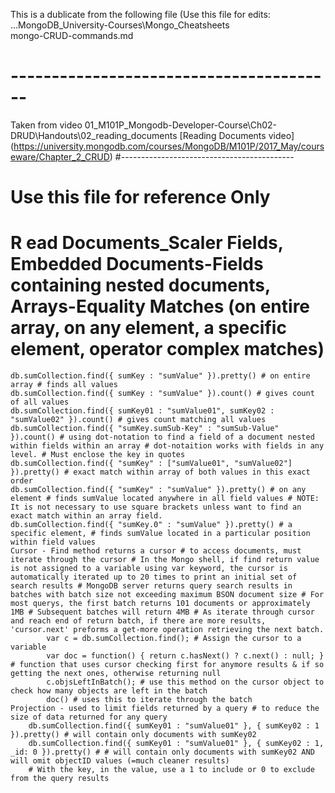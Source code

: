 This is a dublicate from the following file (Use this file for edits:
...MongoDB_University-Courses\Mongo_Cheatsheets\
                                                mongo-CRUD-commands.md
# ----------------------------------------
Taken from video 
01_M101P_Mongodb-Developer-Course\Ch02-DRUD\Handouts\02_reading_documents
[Reading Documents video] (https://university.mongodb.com/courses/MongoDB/M101P/2017_May/courseware/Chapter_2_CRUD)
#-------------------------------------------
# Use this file for reference Only
# R ead Documents_Scaler Fields, Embedded Documents-Fields containing nested documents, Arrays-Equality Matches (on entire array, on any element, a specific element, operator complex matches)
    db.sumCollection.find({ sumKey : "sumValue" }).pretty() # on entire array # finds all values
    db.sumCollection.find({ sumKey : "sumValue" }).count() # gives count of all values
    db.sumCollection.find({ sumKey01 : "sumValue01", sumKey02 : "sumValue02" }).count() # gives count matching all values
    db.sumCollection.find({ "sumKey.sumSub-Key" : "sumSub-Value" }).count() # using dot-notation to find a field of a document nested within fields within an array # dot-notaition works with fields in any level. # Must enclose the key in quotes
    db.sumCollection.find({ "sumKey" : ["sumValue01", "sumValue02"] }).pretty() # exact match within array of both values in this exact order  
    db.sumCollection.find({ "sumKey" : "sumValue" }).pretty() # on any element # finds sumValue located anywhere in all field values # NOTE: It is not necessary to use square brackets unless want to find an exact match within an array field.
    db.sumCollection.find({ "sumKey.0" : "sumValue" }).pretty() # a specific element, # finds sumValue located in a particular position within field values
    Cursor - Find method returns a cursor # to access documents, must iterate through the cursor # In the Mongo shell, if find return value is not assigned to a variable using var keyword, the cursor is automatically iterated up to 20 times to print an initial set of search results # MongoDB server returns query search results in batches with batch size not exceeding maximum BSON document size # For most querys, the first batch returns 101 documents or approximately 1MB # Subsequent batches will return 4MB # As iterate through cursor and reach end of return batch, if there are more results, 'cursor.next' preforms a get-more operation retrieving the next batch.
            var c = db.sumCollection.find(); # Assign the cursor to a variable
            var doc = function() { return c.hasNext() ? c.next() : null; } # function that uses cursor checking first for anymore results & if so getting the next ones, otherwise returning null
            c.objsLeftInBatch(); # use this method on the cursor object to check how many objects are left in the batch
            doc() # uses this to iterate through the batch
    Projection - used to limit fields returned by a query # to reduce the size of data returned for any query
        db.sumCollection.find({ sumKey01 : "sumValue01" }, { sumKey02 : 1 }).pretty() # will contain only documents with sumKey02
        db.sumCollection.find({ sumKey01 : "sumValue01" }, { sumKey02 : 1, _id: 0 }).pretty() # # will contain only documents with sumKey02 AND will omit objectID values (=much cleaner results)
        # With the key, in the value, use a 1 to include or 0 to exclude from the query results